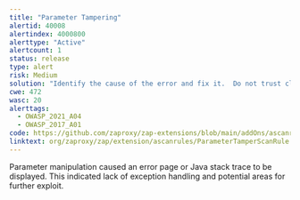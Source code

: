 ```yaml
---
title: "Parameter Tampering"
alertid: 40008
alertindex: 4000800
alerttype: "Active"
alertcount: 1
status: release
type: alert
risk: Medium
solution: "Identify the cause of the error and fix it.  Do not trust client side input and enforce a tight check in the server side.  Besides, catch the exception properly.  Use a generic 500 error page for internal server error."
cwe: 472
wasc: 20
alerttags: 
  - OWASP_2021_A04
  - OWASP_2017_A01
code: https://github.com/zaproxy/zap-extensions/blob/main/addOns/ascanrules/src/main/java/org/zaproxy/zap/extension/ascanrules/ParameterTamperScanRule.java
linktext: org/zaproxy/zap/extension/ascanrules/ParameterTamperScanRule.java
---
```

Parameter manipulation caused an error page or Java stack trace to be displayed.  This indicated lack of exception handling and potential areas for further exploit.
